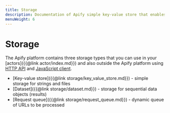 ```yaml
---
title: Storage
description: Documentation of Apify simple key-value store that enables storage of Actor inputs and results.
menuWeight: 6
---
```


# [](./storage)Storage

The Apify platform contains three storage types that you can use in your [actors]({{@link actor/index.md}}) and also outside the Apify platform using [HTTP API](https://apify.com/docs/api/v2) and [JavaScript client](https://apify.com/docs/api/apify-client-js/latest).

*   [Key-value store]({{@link storage/key_value_store.md}}) - simple storage for strings and files
*   [Dataset]({{@link storage/dataset.md}}) - storage for sequential data objects (results)
*   [Request queue]({{@link storage/request_queue.md}}) - dynamic queue of URLs to be processed
